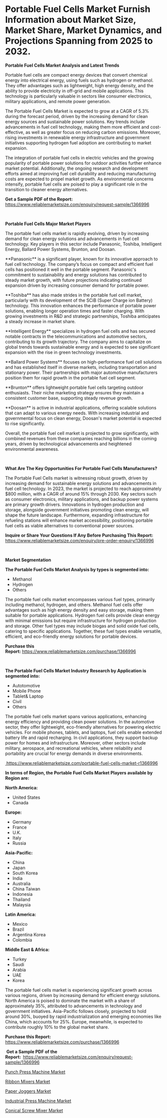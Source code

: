 <p><h1>Portable Fuel Cells Market Furnish Information about Market Size, Market Share, Market Dynamics, and Projections Spanning from 2025 to 2032.</h1></p><p><strong>Portable Fuel Cells Market Analysis and Latest Trends</strong></p>
<p><p>Portable fuel cells are compact energy devices that convert chemical energy into electrical energy, using fuels such as hydrogen or methanol. They offer advantages such as lightweight, high energy density, and the ability to provide electricity in off-grid and mobile applications. This technology is particularly valuable in sectors like consumer electronics, military applications, and remote power generation.</p><p>The Portable Fuel Cells Market is expected to grow at a CAGR of 5.3% during the forecast period, driven by the increasing demand for clean energy sources and sustainable power solutions. Key trends include advancements in fuel cell technology, making them more efficient and cost-effective, as well as greater focus on reducing carbon emissions. Moreover, rising investments in renewable energy infrastructure and government initiatives supporting hydrogen fuel adoption are contributing to market expansion.</p><p>The integration of portable fuel cells in electric vehicles and the growing popularity of portable power solutions for outdoor activities further enhance market potential. Additionally, the ongoing research and development efforts aimed at improving fuel cell durability and reducing manufacturing costs are expected to propel market growth. As environmental concerns intensify, portable fuel cells are poised to play a significant role in the transition to cleaner energy alternatives.</p></p>
<p><strong>Get a Sample PDF of the Report:&nbsp;</strong> <a href="https://www.reliablemarketsize.com/enquiry/request-sample/1366996?utm_campaign=3494&utm_medium=2&utm_source=Github&utm_content=ia&utm_term=22032025&utm_id=portable-fuel-cells">https://www.reliablemarketsize.com/enquiry/request-sample/1366996</a></p>
<p>&nbsp;</p>
<p><strong>Portable Fuel Cells Major Market Players</strong></p>
<p><p>The portable fuel cells market is rapidly evolving, driven by increasing demand for clean energy solutions and advancements in fuel cell technology. Key players in this sector include Panasonic, Toshiba, Intelligent Energy, Ballard Power Systems, Brunton, and Doosan.</p><p>**Panasonic** is a significant player, known for its innovative approach to fuel cell technology. The company’s focus on compact and efficient fuel cells has positioned it well in the portable segment. Panasonic's commitment to sustainability and energy solutions has contributed to steady market growth, with future projections indicating continued expansion driven by increasing consumer demand for portable power.</p><p>**Toshiba** has also made strides in the portable fuel cell market, particularly with its development of the SCiB (Super Charge ion Battery) technology. This innovation enhances the performance of portable power solutions, enabling longer operation times and faster charging. With growing investments in R&D and strategic partnerships, Toshiba anticipates a steady increase in market share.</p><p>**Intelligent Energy** specializes in hydrogen fuel cells and has secured notable contracts in the telecommunications and automotive sectors, contributing to its growth trajectory. The company aims to capitalize on global trends towards sustainable energy and is expected to see significant expansion with the rise in green technology investments.</p><p>**Ballard Power Systems** focuses on high-performance fuel cell solutions and has established itself in diverse markets, including transportation and stationary power. Their partnerships with major automotive manufacturers position them for rapid growth in the portable fuel cell segment.</p><p>**Brunton** offers lightweight portable fuel cells targeting outdoor enthusiasts. Their niche marketing strategy ensures they maintain a consistent customer base, supporting steady revenue growth.</p><p>**Doosan** is active in industrial applications, offering scalable solutions that can adapt to various energy needs. With increasing industrial and governmental focus on clean energy, Doosan's market potential is expected to rise significantly.</p><p>Overall, the portable fuel cell market is projected to grow significantly, with combined revenues from these companies reaching billions in the coming years, driven by technological advancements and heightened environmental awareness.</p></p>
<p>&nbsp;</p>
<p><strong>What Are The Key Opportunities For Portable Fuel Cells Manufacturers?</strong></p>
<p><p>The Portable Fuel Cells market is witnessing robust growth, driven by increasing demand for sustainable energy solutions and advancements in fuel cell technology. In 2023, the market is projected to reach approximately $800 million, with a CAGR of around 15% through 2030. Key sectors such as consumer electronics, military applications, and backup power systems are primary growth drivers. Innovations in hydrogen production and storage, alongside government initiatives promoting clean energy, will shape the future landscape. Furthermore, expanding infrastructure for refueling stations will enhance market accessibility, positioning portable fuel cells as viable alternatives to conventional power sources.</p></p>
<p><strong>Inquire or Share Your Questions If Any Before Purchasing This Report:</strong> <a href="https://www.reliablemarketsize.com/enquiry/pre-order-enquiry/1366996?utm_campaign=3494&utm_medium=2&utm_source=Github&utm_content=ia&utm_term=22032025&utm_id=portable-fuel-cells">https://www.reliablemarketsize.com/enquiry/pre-order-enquiry/1366996</a></p>
<p>&nbsp;</p>
<p><strong>Market Segmentation</strong></p>
<p><strong>The Portable Fuel Cells Market Analysis by types is segmented into:</strong></p>
<p><ul><li>Methanol</li><li>Hydrogen</li><li>Others</li></ul></p>
<p><p>The portable fuel cells market encompasses various fuel types, primarily including methanol, hydrogen, and others. Methanol fuel cells offer advantages such as high energy density and easy storage, making them suitable for portable applications. Hydrogen fuel cells provide clean energy with minimal emissions but require infrastructure for hydrogen production and storage. Other fuel types may include biogas and solid oxide fuel cells, catering to specific applications. Together, these fuel types enable versatile, efficient, and eco-friendly energy solutions for portable devices.</p></p>
<p><strong>Purchase this Report:&nbsp;</strong><a href="https://www.reliablemarketsize.com/purchase/1366996?utm_campaign=3494&utm_medium=2&utm_source=Github&utm_content=ia&utm_term=22032025&utm_id=portable-fuel-cells">https://www.reliablemarketsize.com/purchase/1366996</a></p>
<p>&nbsp;</p>
<p><strong>The Portable Fuel Cells Market Industry Research by Application is segmented into:</strong></p>
<p><ul><li>Autotomotive</li><li>Mobile Phone</li><li>Tablet& Laptop</li><li>Civil</li><li>Others</li></ul></p>
<p><p>The portable fuel cells market spans various applications, enhancing energy efficiency and providing clean power solutions. In the automotive sector, they offer lightweight, eco-friendly alternatives for powering electric vehicles. For mobile phones, tablets, and laptops, fuel cells enable extended battery life and rapid recharging. In civil applications, they support backup power for homes and infrastructure. Moreover, other sectors include military, aerospace, and recreational vehicles, where reliability and portability are crucial for energy demands in diverse environments.</p></p>
<p><a href="https://www.reliablemarketsize.com/portable-fuel-cells-market-r1366996?utm_campaign=3494&utm_medium=2&utm_source=Github&utm_content=ia&utm_term=22032025&utm_id=portable-fuel-cells">&nbsp;https://www.reliablemarketsize.com/portable-fuel-cells-market-r1366996</a></p>
<p><strong>In terms of Region, the Portable Fuel Cells Market Players available by Region are:</strong></p>
<p>
    <p> <strong> North America: </strong>
        <ul>
            <li>United States</li>
            <li>Canada</li>
        </ul>
        </p> 
    <p> <strong> Europe: </strong>
        <ul>
            <li>Germany</li>
            <li>France</li>
            <li>U.K.</li>
            <li>Italy</li>
            <li>Russia</li>
        </ul>
        </p> 
    <p> <strong> Asia-Pacific: </strong>
        <ul>
            <li>China</li>
            <li>Japan</li>
            <li>South Korea</li>
            <li>India</li>
            <li>Australia</li>
            <li>China Taiwan</li>
            <li>Indonesia</li>
            <li>Thailand</li>
            <li>Malaysia</li>
        </ul>
        </p> 
    <p> <strong> Latin America: </strong>
        <ul>
            <li>Mexico</li>
            <li>Brazil</li>
            <li>Argentina Korea</li>
            <li>Colombia</li>
        </ul>
        </p> 
    <p> <strong> Middle East & Africa: </strong>
        <ul>
            <li>Turkey</li>
            <li>Saudi</li>
            <li>Arabia</li>
            <li>UAE</li>
            <li>Korea</li>
        </ul>
    </p>
    </p>
<p><p>The portable fuel cells market is experiencing significant growth across various regions, driven by increasing demand for efficient energy solutions. North America is poised to dominate the market with a share of approximately 35%, attributed to advancements in technology and government initiatives. Asia-Pacific follows closely, projected to hold around 30%, buoyed by rapid industrialization and emerging economies like China, which accounts for 25%. Europe, meanwhile, is expected to contribute roughly 10% to the global market share.</p></p>
<p><strong>Purchase this Report: </strong><a href="https://www.reliablemarketsize.com/purchase/1366996?utm_campaign=3494&utm_medium=2&utm_source=Github&utm_content=ia&utm_term=22032025&utm_id=portable-fuel-cells">https://www.reliablemarketsize.com/purchase/1366996</a></p>
<p>&nbsp;<strong>Get a Sample PDF of the Report:&nbsp;&nbsp;</strong><a href="https://www.reliablemarketsize.com/enquiry/request-sample/1366996?utm_campaign=3494&utm_medium=2&utm_source=Github&utm_content=ia&utm_term=22032025&utm_id=portable-fuel-cells">https://www.reliablemarketsize.com/enquiry/request-sample/1366996</a></p>
<p><strong></strong></p>
<p><p><a href="https://www.linkedin.com/pulse/punch-press-machine-market-insights-include-historical-lzzoe?utm_campaign=3494&utm_medium=2&utm_source=Github&utm_content=ia&utm_term=22032025&utm_id=portable-fuel-cells">Punch Press Machine Market</a></p><p><a href="https://www.linkedin.com/pulse/ribbon-mixers-market-insights-size-share-growth-drivers-lefre?utm_campaign=3494&utm_medium=2&utm_source=Github&utm_content=ia&utm_term=22032025&utm_id=portable-fuel-cells">Ribbon Mixers Market</a></p><p><a href="https://www.linkedin.com/pulse/emerging-trends-paper-joggers-market-global-outlook-future-prospects-mfite?utm_campaign=3494&utm_medium=2&utm_source=Github&utm_content=ia&utm_term=22032025&utm_id=portable-fuel-cells">Paper Joggers Market</a></p><p><a href="https://www.linkedin.com/pulse/industrial-press-machine-market-trends-assessmentthe-markets-4opte?utm_campaign=3494&utm_medium=2&utm_source=Github&utm_content=ia&utm_term=22032025&utm_id=portable-fuel-cells">Industrial Press Machine Market</a></p><p><a href="https://www.linkedin.com/pulse/conical-screw-mixer-market-forecast-future-growth-opportunities-dk37e?utm_campaign=3494&utm_medium=2&utm_source=Github&utm_content=ia&utm_term=22032025&utm_id=portable-fuel-cells">Conical Screw Mixer Market</a></p></p>